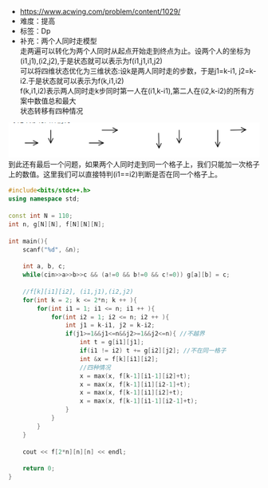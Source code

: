 * https://www.acwing.com/problem/content/1029/
* 难度：提高
* 标签：Dp
* 补充：两个人同时走模型 </br>
走两遍可以转化为两个人同时从起点开始走到终点为止。设两个人的坐标为(i1,j1),(i2,j2),于是状态就可以表示为f(i1,j1,i1,j2) </br>
可以将四维状态优化为三维状态:设k是两人同时走的步数，于是j1=k-i1, j2=k-i2.于是状态就可以表示为f(k,i1,i2) </br>
f(k,i1,i2)表示两人同时走k步同时第一人在(i1,k-i1),第二人在(i2,k-i2)的所有方案中数值总和最大 </br>
状态转移有四种情况
<img src = "https://github.com/BinderLeee/shuhan_algorithm_problem/blob/main/image/1.png">
到此还有最后一个问题，如果两个人同时走到同一个格子上，我们只能加一次格子上的数值。这里我们可以直接特判(i1==i2)判断是否在同一个格子上。

```cpp
#include<bits/stdc++.h>
using namespace std;

const int N = 110;
int n, g[N][N], f[N][N][N];

int main(){
    scanf("%d", &n);
    
    int a, b, c;
    while(cin>>a>>b>>c && (a!=0 && b!=0 && c!=0)) g[a][b] = c;
    
    //f[k][i1][i2], (i1,j1),(i2,j2)
    for(int k = 2; k <= 2*n; k ++ ){
        for(int i1 = 1; i1 <= n; i1 ++ ){
            for(int i2 = 1; i2 <= n; i2 ++ ){
                int j1 = k-i1, j2 = k-i2;
                if(j1>=1&&j1<=n&&j2>=1&&j2<=n){ //不越界
                    int t = g[i1][j1];
                    if(i1 != i2) t += g[i2][j2]; //不在同一格子
                    int &x = f[k][i1][i2];
                    //四种情况
                    x = max(x, f[k-1][i1-1][i2]+t);
                    x = max(x, f[k-1][i1][i2-1]+t);
                    x = max(x, f[k-1][i1][i2]+t);
                    x = max(x, f[k-1][i1-1][i2-1]+t);
                }
            }
        }
    }

    cout << f[2*n][n][n] << endl;

    return 0;
}
```
